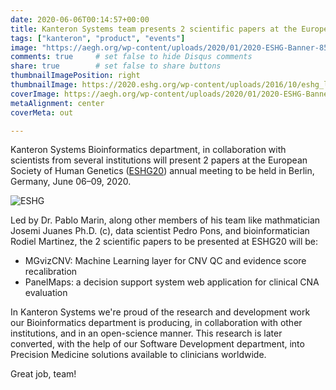 ```yaml
---
date: 2020-06-06T00:14:57+00:00
title: Kanteron Systems team presents 2 scientific papers at the European Society of Human Genetics annual meeting
tags: ["kanteron", "product", "events"]
image: "https://aegh.org/wp-content/uploads/2020/01/2020-ESHG-Banner-850x170.jpg"
comments: true     # set false to hide Disqus comments
share: true        # set false to share buttons
thumbnailImagePosition: right
thumbnailImage: https://2020.eshg.org/wp-content/uploads/2016/10/eshg_logo.png
coverImage: https://aegh.org/wp-content/uploads/2020/01/2020-ESHG-Banner-850x170.jpg
metaAlignment: center
coverMeta: out

---
```


Kanteron Systems Bioinformatics department, in collaboration with scientists from several institutions will present 2 papers at the European Society of Human Genetics ([ESHG20](https://2020.eshg.org/)) annual meeting to be held in Berlin, Germany, June 06–09, 2020.

<!--more-->

![ESHG](https://upload.wikimedia.org/wikipedia/commons/a/a3/Westend_CityCube_Berlin.JPG)

Led by Dr. Pablo Marin, along other members of his team like mathmatician Josemi Juanes Ph.D. (c), data scientist Pedro Pons, and bioinformatician Rodiel Martinez, the 2 scientific papers to be presented at ESHG20 will be:

* MGvizCNV: Machine Learning layer for CNV QC and evidence score recalibration
* PanelMaps: a decision support system web application for clinical CNA evaluation

In Kanteron Systems we're proud of the research and development work our Bioinformatics department is producing, in collaboration with other institutions, and in an open-science manner. This research is later converted, with the help of our Software Development department, into Precision Medicine solutions available to clinicians worldwide.

Great job, team!
